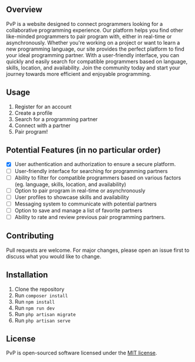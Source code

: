 ## Overview
PvP is a website designed to connect programmers looking for a collaborative programming experience. Our platform helps you find other like-minded programmers to pair program with, either in real-time or asynchronously. Whether you're working on a project or want to learn a new programming language, our site provides the perfect platform to find your ideal programming partner. With a user-friendly interface, you can quickly and easily search for compatible programmers based on language, skills, location, and availability. Join the community today and start your journey towards more efficient and enjoyable programming.

## Usage
1. Register for an account
2. Create a profile
3. Search for a programming partner
4. Connect with a partner
5. Pair program!

## Potential Features (in no particular order)
- [x] User authentication and authorization to ensure a secure platform.
- [ ] User-friendly interface for searching for programming partners
- [ ] Ability to filter for compatible programmers based on various factors (eg. language, skills, location, and availability)
- [ ] Option to pair program in real-time or asynchronously
- [ ] User profiles to showcase skills and availability
- [ ] Messaging system to communicate with potential partners
- [ ] Option to save and manage a list of favorite partners
- [ ] Ability to rate and review previous pair programming partners.

## Contributing
Pull requests are welcome. For major changes, please open an issue first to discuss what you would like to change.

## Installation
1. Clone the repository
2. Run `composer install`
3. Run `npm install`
4. Run `npm run dev`
5. Run `php artisan migrate`
6. Run `php artisan serve`

## License

PvP is open-sourced software licensed under the [MIT license](https://opensource.org/licenses/MIT).
